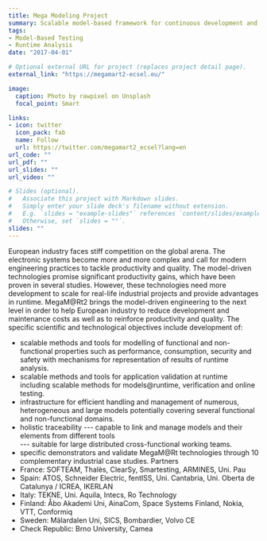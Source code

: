 ```yaml
---
title: Mega Modeling Project
summary: Scalable model-based framework for continuous development and runtime validation of complex systems
tags:
- Model-Based Testing
- Runtime Analysis
date: "2017-04-01"

# Optional external URL for project (replaces project detail page).
external_link: "https://megamart2-ecsel.eu/"

image:
  caption: Photo by rawpixel on Unsplash
  focal_point: Smart

links:
- icon: twitter
  icon_pack: fab
  name: Follow
  url: https://twitter.com/megamart2_ecsel?lang=en
url_code: ""
url_pdf: ""
url_slides: ""
url_video: ""

# Slides (optional).
#   Associate this project with Markdown slides.
#   Simply enter your slide deck's filename without extension.
#   E.g. `slides = "example-slides"` references `content/slides/example-slides.md`.
#   Otherwise, set `slides = ""`.
slides: ""
---
```


European industry faces stiff competition on the global arena. The electronic systems become more and more complex and call for modern engineering practices to tackle productivity and quality. The model-driven technologies promise significant productivity gains, which have been proven in several studies. However, these technologies need more development to scale for real-life industrial projects and provide advantages in runtime. MegaM@Rt2 brings the model-driven engineering to the next level in order to help European industry to reduce development and maintenance costs as well as to reinforce productivity and quality. The specific scientific and technological objectives include development of: 
- scalable methods and tools for modelling of functional and non-functional properties such as performance, consumption, security and safety with mechanisms for representation of results of runtime analysis. 
- scalable methods and tools for application validation at runtime including scalable methods for models@runtime, verification and online testing.
- infrastructure for efficient handling and management of numerous, heterogeneous and large models potentially covering several functional and non-functional domains. 
- holistic traceability 
--- capable to link and manage models and their elements from different tools  
--- suitable for large distributed cross-functional working teams. 
- specific demonstrators and validate MegaM@Rt technologies through 10 complementary industrial case studies.
Partners
- France:     SOFTEAM, Thalès, ClearSy, Smartesting, ARMINES, Uni. Pau
- Spain:    ATOS, Schneider Electric, fentISS, Uni. Cantabria, Uni. Oberta de Catalunya / ICREA, IKERLAN
- Italy:    TEKNE, Uni. Aquila, Intecs, Ro Technology
- Finland:    Åbo Akademi Uni, AinaCom, Space Systems Finland, Nokia, VTT, Conformiq
- Sweden:    Mälardalen Uni, SICS, Bombardier, Volvo CE
- Check Republic:    Brno University, Camea




